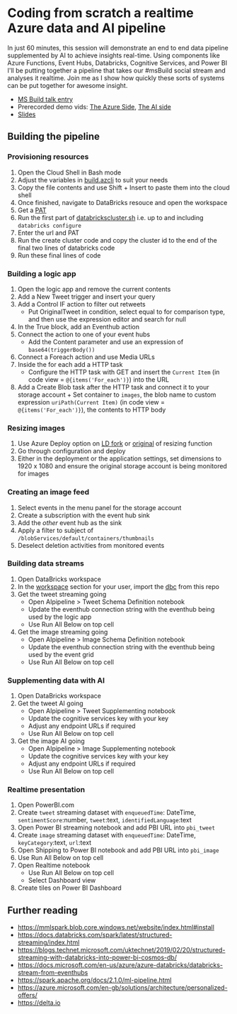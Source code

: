 # Coding from scratch a realtime Azure data and AI pipeline
In just 60 minutes, this session will demonstrate an end to end data pipeline supplemented by AI to achieve insights real-time. Using components like Azure Functions, Event Hubs, Databricks, Cognitive Services, and Power BI I'll be putting together a pipeline that takes our #msBuild social stream and analyses it realtime. Join me as I show how quickly these sorts of systems can be put together for awesome insight. 

- [MS Build talk entry](https://mybuild.techcommunity.microsoft.com/sessions/77150)
- Prerecorded demo vids: [The Azure Side](https://www.youtube.com/watch?v=0mh9qIyp4SU), [The AI side](https://youtu.be/1XhdKjBXoxM)
- [Slides](https://sarahnightingalehq-my.sharepoint.com/:p:/g/personal/steph_nightingalehq_ai/EUKk4TanSB5Lq9Fb2OYXbjoB92e29yAe3Hw6RkqPn6wBzQ?e=ggxhzI)
 
 ## Building the pipeline
 ### Provisioning resources
 1. Open the Cloud Shell in Bash mode
 2. Adjust the variables in [build.azcli](build.azcli) to suit your needs
 3. Copy the file contents and use Shift + Insert to paste them into the cloud shell
 4. Once finished, navigate to DataBricks resouce and open the workspace
 5. Get a [PAT](https://docs.azuredatabricks.net/api/latest/authentication.html#token-management)
 6. Run the first part of [databrickscluster.sh](databrickscluster.sh) i.e. up to and including `databricks configure`
 7. Enter the url and PAT
 8. Run the create cluster code and copy the cluster id to the end of the final two lines of databricks code
 9. Run these final lines of code
 
 ### Building a logic app
 1. Open the logic app and remove the current contents
 2. Add a New Tweet trigger and insert your query
 3. Add a Control IF action to filter out retweets
     + Put OriginalTweet in condition, select equal to for comparison type, and then use the expression editor and search for null
 4. In the True block, add an Eventhub action
 5. Connect the action to one of your event hubs 
     + Add the Content parameter and use an expression of `base64(triggerBody())`
 7. Connect a Foreach action and use Media URLs
 8. Inside the for each add a HTTP task
    + Configure the HTTP task with GET and insert the `Current Item` (in code view = `@{items('For_each')}`) into the URL
 10. Add a Create Blob task after the HTTP task and connect it to your storage account
    + Set container to `images`, the blob name to custom expression `uriPath(Current Item)` (in code view = `@{items('For_each')}`), the contents to HTTP body
 
### Resizing images
1. Use Azure Deploy option on [LD fork](https://github.com/lockedata/fl-image-resize) or [original](https://github.com/jefking/fl-image-resize) of resizing function
2. Go through configuration and deploy
3. Either in the deployment or the application settings, set dimensions to 1920 x 1080 and ensure the original storage account is being monitored for images
 
### Creating an image feed
1. Select events in the menu panel for the storage account
2. Create a subscription with the event hub sink
3. Add the *other* event hub as the sink
4. Apply a filter to subject of `/blobServices/default/containers/thumbnails`
5. Deselect deletion activities from monitored events
 
### Building data streams
1. Open DataBricks workspace
2. In the [workspace](https://docs.azuredatabricks.net/user-guide/workspace.html) section for your user, import the [dbc](https://github.com/lockedata/realtimeAIpipeline/raw/master/AIpipeline.dbc) from this repo
3. Get the tweet streaming going
     + Open AIpipeline > Tweet Schema Definition notebook
     + Update the eventhub connection string with the eventhub being used by the logic app
     + Use Run All Below on top cell
4. Get the image streaming going
     + Open AIpipeline > Image Schema Definition notebook
     + Update the eventhub connection string with the eventhub being used by the event grid
     + Use Run All Below on top cell

### Supplementing data with AI
1. Open DataBricks workspace
3. Get the tweet AI going
     + Open AIpipeline > Tweet Supplementing notebook
     + Update the cognitive services key with your key
     + Adjust any endpoint URLs if required
     + Use Run All Below on top cell
4. Get the image AI going
     + Open AIpipeline > Image Supplementing notebook
     + Update the cognitive services key with your key
     + Adjust any endpoint URLs if required
     + Use Run All Below on top cell
     
### Realtime presentation
1. Open PowerBI.com
2. Create `tweet` streaming dataset with `enqueuedTime`: DateTime, `sentimentScore`:number, `tweet`:text, `identifiedLanguage`:text
3. Open Power BI streaming notebook and add PBI URL into `pbi_tweet`
4. Create `image` streaming dataset with `enqueuedTime`: DateTime, `keyCategory`:text, `url`:text
5. Open Shipping to Power BI notebook and add PBI URL into `pbi_image`
6. Use Run All Below on top cell
7. Open Realtime notebook
     + Use Run All Below on top cell
     + Select Dashboard view
8. Create tiles on Power BI Dashboard

## Further reading
- https://mmlspark.blob.core.windows.net/website/index.html#install
- https://docs.databricks.com/spark/latest/structured-streaming/index.html
- https://blogs.technet.microsoft.com/uktechnet/2019/02/20/structured-streaming-with-databricks-into-power-bi-cosmos-db/
- https://docs.microsoft.com/en-us/azure/azure-databricks/databricks-stream-from-eventhubs
- https://spark.apache.org/docs/2.1.0/ml-pipeline.html
- https://azure.microsoft.com/en-gb/solutions/architecture/personalized-offers/
- https://delta.io

